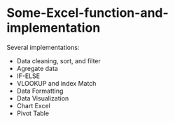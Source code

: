 # Some-Excel-function-and-implementation

Several implementations:
- Data cleaning, sort, and filter
- Agregate data
- IF-ELSE
- VLOOKUP and index Match
- Data Formatting
- Data Visualization
- Chart Excel
- Pivot Table
